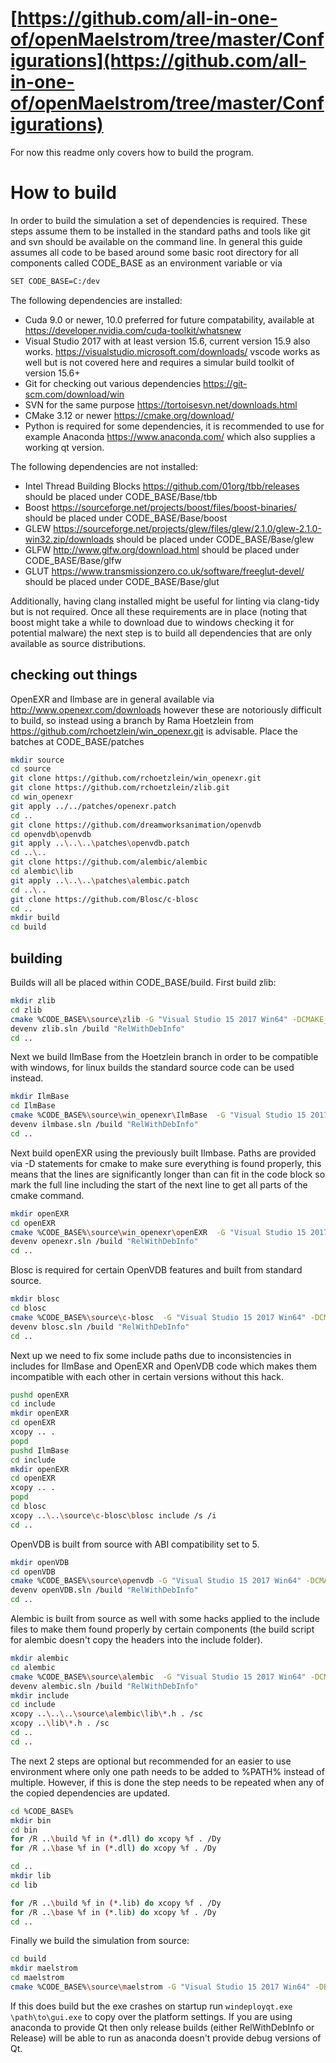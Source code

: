 # [https://github.com/all-in-one-of/openMaelstrom/tree/master/Configurations](https://github.com/all-in-one-of/openMaelstrom/tree/master/Configurations)

For now this readme only covers how to build the program.

# How to build
In order to build the simulation a set of dependencies is required. These steps assume them to be installed in the standard paths and tools like git and svn should be available on the command line. In general this guide assumes all code to be based around some basic root directory for all components called CODE_BASE as an environment variable or via
```bash
SET CODE_BASE=C:/dev
```

The following dependencies are installed:

- Cuda 9.0 or newer, 10.0 preferred for future compatability, available at https://developer.nvidia.com/cuda-toolkit/whatsnew
- Visual Studio 2017 with at least version 15.6, current version 15.9 also works. https://visualstudio.microsoft.com/downloads/ vscode works as well but is not covered here and requires a simular build toolkit of version 15.6+
- Git for checking out various dependencies https://git-scm.com/download/win
- SVN for the same purpose https://tortoisesvn.net/downloads.html
- CMake 3.12 or newer https://cmake.org/download/
- Python is required for some dependencies, it is recommended to use for example Anaconda https://www.anaconda.com/ which also supplies a working qt version.

The following dependencies are not installed:

- Intel Thread Building Blocks https://github.com/01org/tbb/releases should be placed under CODE_BASE/Base/tbb
- Boost https://sourceforge.net/projects/boost/files/boost-binaries/ should be placed under CODE_BASE/Base/boost
- GLEW https://sourceforge.net/projects/glew/files/glew/2.1.0/glew-2.1.0-win32.zip/downloads should be placed under CODE_BASE/Base/glew
- GLFW http://www.glfw.org/download.html should be placed under CODE_BASE/Base/glfw
- GLUT https://www.transmissionzero.co.uk/software/freeglut-devel/ should be placed under CODE_BASE/Base/glut

Additionally, having clang installed might be useful for linting via clang-tidy but is not required. Once all these requirements are in place (noting that boost might take a while to download due to windows checking it for potential malware) the next step is to build all dependencies that are only available as source distributions.

## checking out things
OpenEXR and Ilmbase are in general available via http://www.openexr.com/downloads however these are notoriously difficult to build, so instead using a branch by Rama Hoetzlein from https://github.com/rchoetzlein/win_openexr.git is advisable. Place the batches at CODE_BASE/patches

```bash
mkdir source
cd source
git clone https://github.com/rchoetzlein/win_openexr.git
git clone https://github.com/rchoetzlein/zlib.git
cd win_openexr
git apply ../../patches/openexr.patch
cd ..
git clone https://github.com/dreamworksanimation/openvdb
cd openvdb\openvdb
git apply ..\..\..\patches\openvdb.patch
cd ..\..
git clone https://github.com/alembic/alembic
cd alembic\lib
git apply ..\..\..\patches\alembic.patch
cd ..\..
git clone https://github.com/Blosc/c-blosc
cd ..
mkdir build
cd build
```

## building 

Builds will all be placed within CODE_BASE/build. First build zlib:
```bash
mkdir zlib
cd zlib 
cmake %CODE_BASE%\source\zlib -G "Visual Studio 15 2017 Win64" -DCMAKE_CXX_FLAGS="/DWIN32 /D_WINDOWS /W3 /GR /EHsc /std:c++latest /we4290"
devenv zlib.sln /build "RelWithDebInfo"
cd ..
```

Next we build IlmBase from the Hoetzlein branch in order to be compatible with windows, for linux builds the standard source code can be used instead.
```bash
mkdir IlmBase
cd IlmBase
cmake %CODE_BASE%\source\win_openexr\IlmBase  -G "Visual Studio 15 2017 Win64" -DCMAKE_CXX_FLAGS="/DWIN32 /D_WINDOWS /W3 /GR /EHsc /std:c++latest /we4290"
devenv ilmbase.sln /build "RelWithDebInfo"
cd ..
```

Next build openEXR using the previously built Ilmbase. Paths are provided via -D statements for cmake to make sure everything is found properly, this means that the lines are significantly longer than can fit in the code block so mark the full line including the start of the next line to get all parts of the cmake command.
```bash
mkdir openEXR
cd openEXR
cmake %CODE_BASE%\source\win_openexr\openEXR  -G "Visual Studio 15 2017 Win64"  -DCMAKE_CXX_FLAGS="/DWIN32 /D_WINDOWS /W3 /GR /EHsc /std:c++latest /we4290" -DILMBASE_HALF_LIBRARY_DEBUG=%CODE_BASE%\build\IlmBase\lib\Half.lib -DILMBASE_HALF_LIBRARY_RELEASE=%CODE_BASE%\build\IlmBase\lib\Half.lib -DILMBASE_IEX_LIBRARY_DEBUG=%CODE_BASE%\build\IlmBase\lib\Iex.lib -DILMBASE_IEX_LIBRARY_RELEASE=%CODE_BASE%\build\IlmBase\lib\Iex.lib -DILMBASE_ILMTHREAD_LIBRARY_DEBUG=%CODE_BASE%\build\IlmBase\lib\IlmThread.lib -DILMBASE_ILMTHREAD_LIBRARY_RELEASE=%CODE_BASE%\build\IlmBase\lib\IlmThread.lib -DILMBASE_IMATH_LIBRARY_DEBUG=%CODE_BASE%\build\IlmBase\lib\Imath.lib -DILMBASE_IMATH_LIBRARY_RELEASE=%CODE_BASE%\build\IlmBase\lib\Imath.lib -DZLIB_INCLUDE_PATH=%CODE_BASE%\build\zlib\include -DZLIB_LIBRARY=%CODE_BASE%\build\zlib\lib\zlib.lib -DZLIB_INCLUDE_DIR=%CODE_BASE%\build\zlib\include 
devenv openexr.sln /build "RelWithDebInfo"
cd ..
```

Blosc is required for certain OpenVDB features and built from standard source.
```bash
mkdir blosc
cd blosc 
cmake %CODE_BASE%\source\c-blosc  -G "Visual Studio 15 2017 Win64" -DCMAKE_CXX_FLAGS="/DWIN32 /D_WINDOWS /W3 /GR /EHsc /std:c++latest /we4290" 
devenv blosc.sln /build "RelWithDebInfo"
cd ..
```

Next up we need to fix some include paths due to inconsistencies in includes for IlmBase and OpenEXR and OpenVDB code which makes them incompatible with each other in certain versions without this hack.
```bash
pushd openEXR
cd include
mkdir openEXR
cd openEXR
xcopy .. .
popd
pushd IlmBase
cd include
mkdir openEXR
cd openEXR
xcopy .. .
popd
cd blosc
xcopy ..\..\source\c-blosc\blosc include /s /i
cd ..
```

OpenVDB is built from source with ABI compatibility set to 5.
```bash
mkdir openVDB
cd openVDB
cmake %CODE_BASE%\source\openvdb -G "Visual Studio 15 2017 Win64" -DCMAKE_CXX_FLAGS="/DOPENVDB_USE_GLFW_3 /DOPENEXR_DLL /bigobj /DWIN32 /D_WINDOWS /W3 /GR /EHsc /std:c++latest /we4290" -DGLEW_LOCATION=%CODE_BASE%\base\glew -DGLEW_LIBRARY_PATH=%CODE_BASE%\base\glew\lib\Release\x64\glew32.lib -DGLEW_GLEW_LIBRARY=%CODE_BASE%\base\glew\lib\Release\x64\glew32.lib -DBLOSC_LOCATION=%CODE_BASE%\build\blosc -DBLOSC_blosc_LIBRARY=%CODE_BASE%\build\blosc\blosc\RelWithDebInfo\blosc.lib -DZLIB_INCLUDE_PATH=%CODE_BASE%\build\zlib\include -DZLIB_INCLUDE_DIR=%CODE_BASE%\build\zlib\include -DZLIB_LIBRARY=%CODE_BASE%\build\zlib\lib\zlib.lib -DILMBASE_LOCATION=%CODE_BASE%\build\IlmBase -DOPENEXR_LOCATION=%CODE_BASE%\build\openEXR -DOPENVDB_BUILD_UNITTESTS=FALSE -DOPENVDB_BUILD_PYTHON_MODULE=FALSE -DIlmbase_IEX_LIBRARY=%CODE_BASE%\build\IlmBase\lib\Iex.lib -DIlmbase_ILMTHREAD_LIBRARY=%CODE_BASE%\build\IlmBase\lib\IlmThread.lib -DOpenexr_ILMIMF_LIBRARY=%CODE_BASE%\build\openEXR\lib\IlmImf.lib -DTBB_LOCATION=%CODE_BASE%\base\tbb -DTBB_LIBRARY_PATH=%CODE_BASE%\base\tbb\lib\intel64\vc14 -DTbb_TBB_LIBRARY=%CODE_BASE%\base\tbb/lib/intel64/vc14/tbb.lib -DTbb_TBBMALLOC_LIBRARY=%CODE_BASE%\base\tbb/lib/intel64/vc14/tbbmalloc.lib -DTBBMALLOC_LIBRARY_PATH=%CODE_BASE%\base\tbb/lib/intel64/vc14/tbbmalloc.lib -DTBB_PREVIEW_LIBRARY_PATH=%CODE_BASE%\base\tbb/lib/intel64/vc14/tbb_preview.lib -DTbb_TBB_PREVIEW_LIBRARY=%CODE_BASE%\base\tbb/lib/intel64/vc14/tbb_preview.lib -DBOOST_ROOT=%CODE_BASE%\base\boost -DBoost_INCLUDE_DIR=%CODE_BASE%\base\boost -DBOOST_LIBRARYDIR=%CODE_BASE%\base\boost\lib64-msvc-14.1 -DBoost_SYSTEM_LIBRARY_RELEASE=%CODE_BASE%\base\boost/lib64-msvc-14.1/boost_system-vc141-mt-x64-1_68.lib -DBoost_SYSTEM_LIBRARY_DEBUG=%CODE_BASE%\base\boost/lib64-msvc-14.1/boost_system-vc141-mt-gd-x64-1_68.lib -DBoost_THREAD_LIBRARY_RELEASE=%CODE_BASE%\base\boost/lib64-msvc-14.1/boost_thread-vc141-mt-x64-1_68.lib -DBoost_THREAD_LIBRARY_DEBUG=%CODE_BASE%\base\boost/lib64-msvc-14.1/boost_thread-vc141-mt-gd-x64-1_68.lib -DBoost_IOSTREAMS_LIBRARY_RELEASE=%CODE_BASE%\base\boost/lib64-msvc-14.1/boost_iostreams-vc141-mt-x64-1_68.lib -DBoost_IOSTREAMS_LIBRARY_DEBUG=%CODE_BASE%\base\boost/lib64-msvc-14.1/boost_iostreams-vc141-mt-gd-x64-1_68.lib -DOPENVDB_ABI_VERSION_NUMBER=5 -DGLFW_LOCATION=%CODE_BASE%\base\glfw -DGLFW_glfw_LIBRARY=%CODE_BASE%\base\glfw\lib-vc2015\glfw3.lib -DGLFW_LIBRARY_PATH=%CODE_BASE%\base\glfw\lib-vc2015\glfw3.lib -DGLFW_INCLUDE_DIR=%CODE_BASE%\base\glfw\include -DGLFW_INCLUDE_DIRECTORY=%CODE_BASE%\base\glfw\include
devenv openVDB.sln /build "RelWithDebInfo"
cd ..
```

Alembic is built from source as well with some hacks applied to the include files to make them found properly by certain components (the build script for alembic doesn't copy the headers into the include folder).
```bash
mkdir alembic
cd alembic
cmake %CODE_BASE%\source\alembic  -G "Visual Studio 15 2017 Win64" -DCMAKE_CXX_FLAGS="/DWIN32 /D_WINDOWS /DOPENEXR_DLL /DOPENVDB_DLL /W3 /GR /EHsc /std:c++latest /we4290" -DILMBASE_INCLUDE_DIR=%CODE_BASE%\build\IlmBase\include -DILMBASE_ROOT=%CODE_BASE%\build\IlmBase -DUSE_TESTS=OFF
devenv alembic.sln /build "RelWithDebInfo"
mkdir include
cd include
xcopy ..\..\..\source\alembic\lib\*.h . /sc
xcopy ..\lib\*.h . /sc
cd ..
cd ..
```

The next 2 steps are optional but recommended for an easier to use environment where only one path needs to be added to %PATH% instead of multiple. However, if this is done the step needs to be repeated when any of the copied dependencies are updated.
```bash
cd %CODE_BASE%
mkdir bin
cd bin
for /R ..\build %f in (*.dll) do xcopy %f . /Dy
for /R ..\base %f in (*.dll) do xcopy %f . /Dy

cd ..
mkdir lib
cd lib

for /R ..\build %f in (*.lib) do xcopy %f . /Dy
for /R ..\base %f in (*.lib) do xcopy %f . /Dy
cd ..
```

Finally we build the simulation from source:
```bash
cd build
mkdir maelstrom
cd maelstrom
cmake %CODE_BASE%\source\maelstrom -G "Visual Studio 15 2017 Win64" -DBLOSC_LOCATION=%CODE_BASE%/build/blosc -DBLOSC_blosc_LIBRARY=%CODE_BASE%/build/blosc/blosc/RelWithDebInfo/blosc.lib -DZLIB_INCLUDE_DIR=%CODE_BASE%/build/zlib/include -DZLIB_LIBRARY=%CODE_BASE%/build/zlib/lib/zlib.lib -DBOOST_ROOT=%CODE_BASE%/base/boost -DBoost_INCLUDE_DIR=%CODE_BASE%/base/boost -DALEMBIC_ABC_LIBRARY=%CODE_BASE%/build/alembic/lib/Alembic/RelWithDebInfo/Alembic.lib -DALEMBIC_INCLUDE_DIR=%CODE_BASE%/build/alembic/include -DTBB_LIBRARY=%CODE_BASE%/base/tbb/lib/intel64/vc14/tbb.lib -DTBB_LIBRARY_DEBUG=%CODE_BASE%/base/tbb/lib/intel64/vc14/tbb_debug.lib -DTBB_MALLOC_LIBRARY=%CODE_BASE%/base/tbb/lib/intel64/vc14/tbbmalloc.lib -DTBB_MALLOC_LIBRARY_DEBUG=%CODE_BASE%/base/tbb/lib/intel64/vc14/tbbmalloc_debug.lib -DTBB_ARCH_PLATFORM=intel64/vc14 -DTBB_INSTALL_DIR=%CODE_BASE%/base/tbb -DILMBASE_HALF_LIBRARY_DEBUG=%CODE_BASE%/build/IlmBase/lib/Half.lib -DILMBASE_HALF_LIBRARY_RELEASE=%CODE_BASE%/build/IlmBase/lib/Half.lib -DILMBASE_IEX_LIBRARY_DEBUG=%CODE_BASE%/build/IlmBase/lib/Iex.lib -DILMBASE_IEX_LIBRARY_RELEASE=%CODE_BASE%/build/IlmBase/lib/Iex.lib -DILMBASE_ILMTHREAD_LIBRARY_DEBUG=%CODE_BASE%/build/IlmBase/lib/IlmThread.lib -DILMBASE_ILMTHREAD_LIBRARY_RELEASE=%CODE_BASE%/build/IlmBase/lib/IlmThread.lib -DILMBASE_IMATH_LIBRARY_DEBUG=%CODE_BASE%/build/IlmBase/lib/Imath.lib -DILMBASE_IMATH_LIBRARY_RELEASE=%CODE_BASE%/build/IlmBase/lib/Imath.lib -DILMBASE_INCLUDE_DIR=%CODE_BASE%/build/IlmBase/include -DOPENEXR_INCLUDE_DIR=%CODE_BASE%/build/openEXR/include -DOPENEXR_ILMIMF_LIBRARY_DEBUG=%CODE_BASE%/build/openEXR/lib/IlmImf.lib -DOPENEXR_ILMIMF_LIBRARY_RELEASE=%CODE_BASE%/build/openEXR/lib/IlmImf.lib -DOPENVDB_INCLUDE_DIR=%CODE_BASE%/source/openvdb -DOPENVDB_LIBRARY=%CODE_BASE%/build/openVDB/openvdb/RelWithDebInfo/openvdb.lib -DBoost_SYSTEM_LIBRARY_RELEASE=%CODE_BASE%/base/boost/lib64-msvc-14.1/boost_system-vc141-mt-x64-1_68.lib -DBoost_SYSTEM_LIBRARY_DEBUG=%CODE_BASE%/base/boost/lib64-msvc-14.1/boost_system-vc141-mt-gd-x64-1_68.lib -DBoost_THREAD_LIBRARY_RELEASE=%CODE_BASE%/base/boost/lib64-msvc-14.1/boost_thread-vc141-mt-x64-1_68.lib -DBoost_THREAD_LIBRARY_DEBUG=%CODE_BASE%/base/boost/lib64-msvc-14.1/boost_thread-vc141-mt-gd-x64-1_68.lib -DBoost_IOSTREAMS_LIBRARY_RELEASE=%CODE_BASE%/base/boost/lib64-msvc-14.1/boost_iostreams-vc141-mt-x64-1_68.lib -DBoost_IOSTREAMS_LIBRARY_DEBUG=%CODE_BASE%/base/boost/lib64-msvc-14.1/boost_iostreams-vc141-mt-gd-x64-1_68.lib
```

If this does build but the exe crashes on startup run `windeployqt.exe \path\to\gui.exe` to copy over the platform settings. If you are using anaconda to provide Qt then only release builds (either RelWithDebInfo or Release) will be able to run as anaconda doesn't provide debug versions of Qt.
